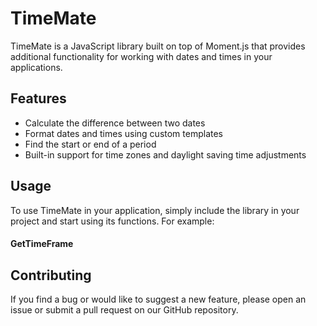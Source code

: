 # TimeMate

TimeMate is a JavaScript library built on top of Moment.js that provides additional functionality for working with dates and times in your applications.

## Features

- Calculate the difference between two dates
- Format dates and times using custom templates
- Find the start or end of a period
- Built-in support for time zones and daylight saving time adjustments

## Usage

To use TimeMate in your application, simply include the library in your project and start using its functions. For example:
#### GetTimeFrame


## Contributing

If you find a bug or would like to suggest a new feature, please open an issue or submit a pull request on our GitHub repository.

